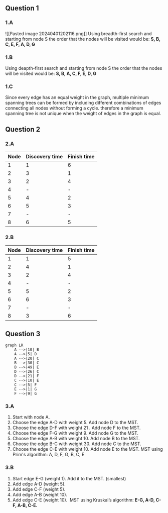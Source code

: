 ## Question 1

### 1.A
![[Pasted image 20240401202116.png]]
Using breadth-first search and starting from node S the order that the nodes will be visited would be: **S, B, C, E, F, A, D, G**

### 1.B
Using deapth-first search and starting from node S the order that the nodes will be visited would be: **S, B, A, C, F, E, D, G**

### 1.C
Since every edge has an equal weight in the graph, multiple minimum spanning trees can be formed by including different combinations of edges connecting all nodes without forming a cycle. therefore a minimum spanning tree is not unique when the weight of edges in the graph is equal.

## Question 2

### 2.A

| Node | Discovery time | Finish time |
| ---- | -------------- | ----------- |
| 1    | 1              | 6           |
| 2    | 3              | 1           |
| 3    | 2              | 4           |
| 4    | -              | -           |
| 5    | 4              | 2           |
| 6    | 5              | 3           |
| 7    | -              | -           |
| 8    | 6              | 5           |
### 2.B

| Node | Discovery time | Finish time |
| ---- | -------------- | ----------- |
| 1    | 1              | 5           |
| 2    | 4              | 1           |
| 3    | 2              | 4           |
| 4    | -              | -           |
| 5    | 5              | 2           |
| 6    | 6              | 3           |
| 7    | -              | -           |
| 8    | 3              | 6           |

## Question 3

```mermaid
graph LR
    A -->|10| B
    A -->|5| D
    A -->|20| C
    B -->|30| C
    B -->|49| E
    D -->|26| C
    D -->|21| F
    C -->|10| E
    C -->|5| F
    E -->|1| G
    F -->|9| G
```
### 3.A
1. Start with node A.
2. Choose the edge A-D with weight 5. Add node D to the MST.
3. Choose the edge D-F with weight 21 . Add node F to the MST.
4. Choose the edge F-G with weight 9. Add node G to the MST.
5. Choose the edge A-B with weight 10. Add node B to the MST.
6. Choose the edge B-C with weight 30. Add node C to the MST.
7. Choose the edge C-E with weight 10. Add node E to the MST.
MST using Prim's algorithm: A, D, F, G, B, C, E
### 3.B
1. Start edge E-G (weight 1). Add it to the MST. (smallest)
2. Add edge A-D (weight 5).
3. Add edge C-F (weight 5). 
4. Add edge A-B (weight 10). 
5. Add edge C-E (weight 10). 
 MST using Kruskal’s algorithm: **E-G, A-D, C-F, A-B, C-E.** 
